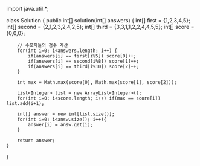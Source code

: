 import java.util.*;

class Solution {
    public int[] solution(int[] answers) {
        int[] first = {1,2,3,4,5}; 
        int[] second = {2,1,2,3,2,4,2,5}; 
        int[] third = {3,3,1,1,2,2,4,4,5,5}; 
        int[] score = {0,0,0}; 
        
        // 수포자들의 점수 계산
        for(int i=0; i<answers.length; i++) {
            if(answers[i] == first[i%5]) score[0]++;
            if(answers[i] == second[i%8]) score[1]++;
            if(answers[i] == third[i%10]) score[2]++;
        }
        
        int max = Math.max(score[0], Math.max(score[1], score[2]));
        
        List<Integer> list = new ArrayList<Integer>();
        for(int i=0; i<score.length; i++) if(max == score[i]) list.add(i+1);
        
        int[] answer = new int[list.size()];
        for(int i=0; i<answ.size(); i++){
            answer[i] = answ.get(i);
        }

        return answer;
    }
}
